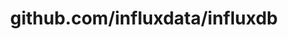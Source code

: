 ---
layout: post
title: github.com/influxdata/influxdb
categories: link
tags: [انگلیسی, گیت‌هاب, برنامه‌نویسی]
---